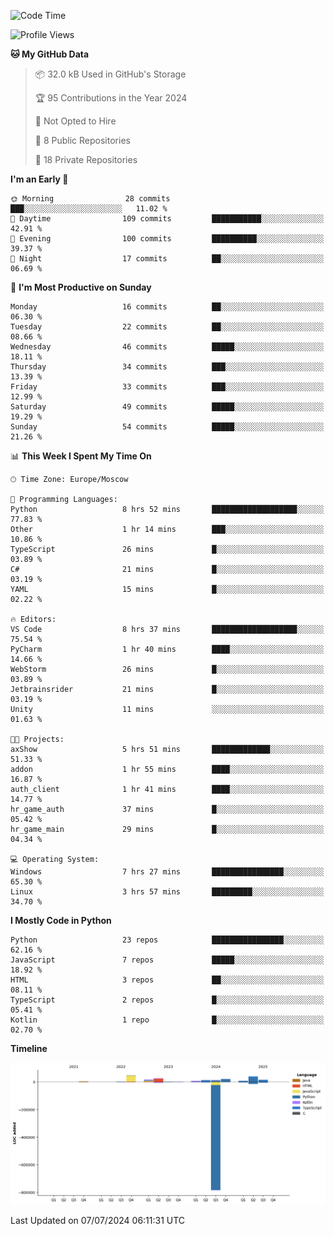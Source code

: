 <!--START_SECTION:waka-->
![Code Time](http://img.shields.io/badge/Code%20Time-393%20hrs%2019%20mins-blue)

![Profile Views](http://img.shields.io/badge/Profile%20Views-0-blue)

**🐱 My GitHub Data** 

> 📦 32.0 kB Used in GitHub's Storage 
 > 
> 🏆 95 Contributions in the Year 2024
 > 
> 🚫 Not Opted to Hire
 > 
> 📜 8 Public Repositories 
 > 
> 🔑 18 Private Repositories 
 > 
**I'm an Early 🐤** 

```text
🌞 Morning                28 commits          ███░░░░░░░░░░░░░░░░░░░░░░   11.02 % 
🌆 Daytime                109 commits         ███████████░░░░░░░░░░░░░░   42.91 % 
🌃 Evening                100 commits         ██████████░░░░░░░░░░░░░░░   39.37 % 
🌙 Night                  17 commits          ██░░░░░░░░░░░░░░░░░░░░░░░   06.69 % 
```
📅 **I'm Most Productive on Sunday** 

```text
Monday                   16 commits          ██░░░░░░░░░░░░░░░░░░░░░░░   06.30 % 
Tuesday                  22 commits          ██░░░░░░░░░░░░░░░░░░░░░░░   08.66 % 
Wednesday                46 commits          █████░░░░░░░░░░░░░░░░░░░░   18.11 % 
Thursday                 34 commits          ███░░░░░░░░░░░░░░░░░░░░░░   13.39 % 
Friday                   33 commits          ███░░░░░░░░░░░░░░░░░░░░░░   12.99 % 
Saturday                 49 commits          █████░░░░░░░░░░░░░░░░░░░░   19.29 % 
Sunday                   54 commits          █████░░░░░░░░░░░░░░░░░░░░   21.26 % 
```


📊 **This Week I Spent My Time On** 

```text
🕑︎ Time Zone: Europe/Moscow

💬 Programming Languages: 
Python                   8 hrs 52 mins       ███████████████████░░░░░░   77.83 % 
Other                    1 hr 14 mins        ███░░░░░░░░░░░░░░░░░░░░░░   10.86 % 
TypeScript               26 mins             █░░░░░░░░░░░░░░░░░░░░░░░░   03.89 % 
C#                       21 mins             █░░░░░░░░░░░░░░░░░░░░░░░░   03.19 % 
YAML                     15 mins             █░░░░░░░░░░░░░░░░░░░░░░░░   02.22 % 

🔥 Editors: 
VS Code                  8 hrs 37 mins       ███████████████████░░░░░░   75.54 % 
PyCharm                  1 hr 40 mins        ████░░░░░░░░░░░░░░░░░░░░░   14.66 % 
WebStorm                 26 mins             █░░░░░░░░░░░░░░░░░░░░░░░░   03.89 % 
Jetbrainsrider           21 mins             █░░░░░░░░░░░░░░░░░░░░░░░░   03.19 % 
Unity                    11 mins             ░░░░░░░░░░░░░░░░░░░░░░░░░   01.63 % 

🐱‍💻 Projects: 
axShow                   5 hrs 51 mins       █████████████░░░░░░░░░░░░   51.33 % 
addon                    1 hr 55 mins        ████░░░░░░░░░░░░░░░░░░░░░   16.87 % 
auth_client              1 hr 41 mins        ████░░░░░░░░░░░░░░░░░░░░░   14.77 % 
hr_game_auth             37 mins             █░░░░░░░░░░░░░░░░░░░░░░░░   05.42 % 
hr_game_main             29 mins             █░░░░░░░░░░░░░░░░░░░░░░░░   04.34 % 

💻 Operating System: 
Windows                  7 hrs 27 mins       ████████████████░░░░░░░░░   65.30 % 
Linux                    3 hrs 57 mins       █████████░░░░░░░░░░░░░░░░   34.70 % 
```

**I Mostly Code in Python** 

```text
Python                   23 repos            ████████████████░░░░░░░░░   62.16 % 
JavaScript               7 repos             █████░░░░░░░░░░░░░░░░░░░░   18.92 % 
HTML                     3 repos             ██░░░░░░░░░░░░░░░░░░░░░░░   08.11 % 
TypeScript               2 repos             █░░░░░░░░░░░░░░░░░░░░░░░░   05.41 % 
Kotlin                   1 repo              █░░░░░░░░░░░░░░░░░░░░░░░░   02.70 % 
```



**Timeline**

![Lines of Code chart](https://raw.githubusercontent.com/adlemx/adlemx/main/assets/bar_graph.png)


 Last Updated on 07/07/2024 06:11:31 UTC
<!--END_SECTION:waka-->
